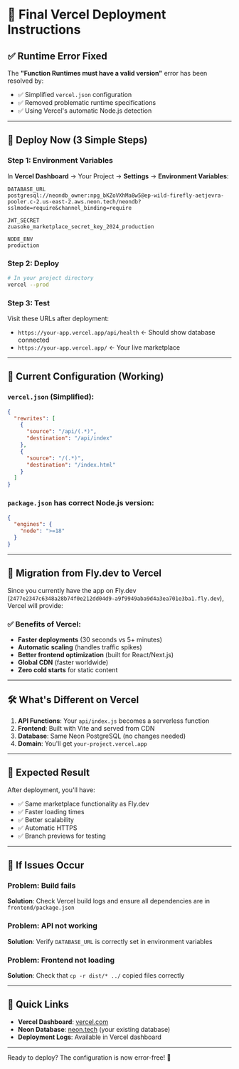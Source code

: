 # 🚀 Final Vercel Deployment Instructions

## ✅ Runtime Error Fixed

The **"Function Runtimes must have a valid version"** error has been resolved by:
- ✅ Simplified `vercel.json` configuration
- ✅ Removed problematic runtime specifications
- ✅ Using Vercel's automatic Node.js detection

---

## 🎯 Deploy Now (3 Simple Steps)

### Step 1: Environment Variables
In **Vercel Dashboard** → Your Project → **Settings** → **Environment Variables**:

```env
DATABASE_URL
postgresql://neondb_owner:npg_bKZoVXhMa8w5@ep-wild-firefly-aetjevra-pooler.c-2.us-east-2.aws.neon.tech/neondb?sslmode=require&channel_binding=require

JWT_SECRET
zuasoko_marketplace_secret_key_2024_production

NODE_ENV
production
```

### Step 2: Deploy
```bash
# In your project directory
vercel --prod
```

### Step 3: Test
Visit these URLs after deployment:
- `https://your-app.vercel.app/api/health` ← Should show database connected
- `https://your-app.vercel.app/` ← Your live marketplace

---

## 📁 Current Configuration (Working)

### `vercel.json` (Simplified):
```json
{
  "rewrites": [
    {
      "source": "/api/(.*)",
      "destination": "/api/index"
    },
    {
      "source": "/(.*)",
      "destination": "/index.html"
    }
  ]
}
```

### `package.json` has correct Node.js version:
```json
{
  "engines": {
    "node": ">=18"
  }
}
```

---

## 🔄 Migration from Fly.dev to Vercel

Since you currently have the app on Fly.dev (`2477e2347c6348a28b74f0e212dd04d9-a9f9949aba9d4a3ea701e3ba1.fly.dev`), Vercel will provide:

### ✅ Benefits of Vercel:
- **Faster deployments** (30 seconds vs 5+ minutes)
- **Automatic scaling** (handles traffic spikes)
- **Better frontend optimization** (built for React/Next.js)
- **Global CDN** (faster worldwide)
- **Zero cold starts** for static content

---

## 🛠 What's Different on Vercel

1. **API Functions**: Your `api/index.js` becomes a serverless function
2. **Frontend**: Built with Vite and served from CDN
3. **Database**: Same Neon PostgreSQL (no changes needed)
4. **Domain**: You'll get `your-project.vercel.app`

---

## 🎉 Expected Result

After deployment, you'll have:
- ✅ Same marketplace functionality as Fly.dev
- ✅ Faster loading times
- ✅ Better scalability
- ✅ Automatic HTTPS
- ✅ Branch previews for testing

---

## 🐛 If Issues Occur

### Problem: Build fails
**Solution**: Check Vercel build logs and ensure all dependencies are in `frontend/package.json`

### Problem: API not working
**Solution**: Verify `DATABASE_URL` is correctly set in environment variables

### Problem: Frontend not loading
**Solution**: Check that `cp -r dist/* ../` copied files correctly

---

## 🔗 Quick Links

- **Vercel Dashboard**: [vercel.com](https://vercel.com)
- **Neon Database**: [neon.tech](https://neon.tech) (your existing database)
- **Deployment Logs**: Available in Vercel dashboard

---

Ready to deploy? The configuration is now error-free! 🚀
